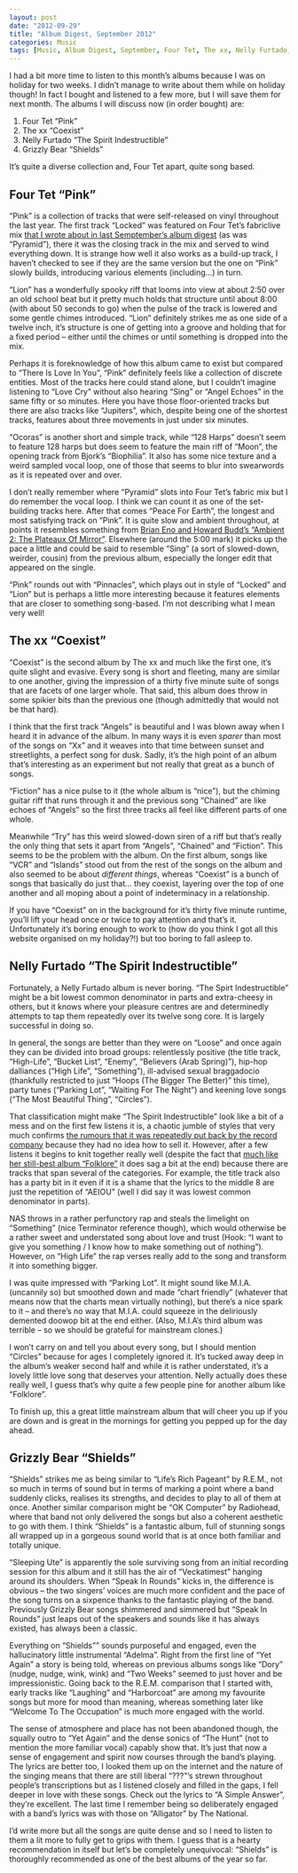 ```yaml
---
layout: post
date: "2012-09-29"
title: "Album Digest, September 2012"
categories: Music
tags: [Music, Album Digest, September, Four Tet, The xx, Nelly Furtado, Grizzly Bear, Twelve]
---
```


I had a bit more time to listen to this month’s albums because I was on holiday for two weeks. I didn’t manage to write about them while on holiday though! In fact I bought and listened to a few more, but I will save them for next month. The albums I will discuss now (in order bought) are:

1. Four Tet “Pink”
2. The xx “Coexist”
3. Nelly Furtado “The Spirit Indestructible”
4. Grizzly Bear “Shields”

It’s quite a diverse collection and, Four Tet apart, quite song based.

## Four Tet “Pink”

“Pink” is a collection of tracks that were self-released on vinyl throughout the last year. The first track “Locked” was featured on Four Tet’s fabriclive mix [that I wrote about in last Semptember’s album digest](album-digest-september-2011) (as was “Pyramid”), there it was the closing track in the mix and served to wind everything down. It is strange how well it also works as a build-up track, I haven’t checked to see if they are the same version but the one on “Pink” slowly builds, introducing various elements (including…) in turn.

“Lion” has a wonderfully spooky riff that looms into view at about 2:50 over an old school beat but it pretty much holds that structure until about 8:00 (with about 50 seconds to go) when the pulse of the track is lowered and some gentle chimes introduced. “Lion” definitely strikes me as one side of a twelve inch, it’s structure is one of getting into a groove and holding that for a fixed period – either until the chimes or until something is dropped into the mix.

Perhaps it is foreknowledge of how this album came to exist but compared to “There Is Love In You”, “Pink” definitely feels like a collection of discrete entities. Most of the tracks here could stand alone, but I couldn’t imagine listening to “Love Cry” without also hearing “Sing” or “Angel Echoes” in the same fifty or so minutes. Here you have those floor-oriented tracks but there are also tracks like “Jupiters”, which, despite being one of the shortest tracks, features about three movements in just under six minutes.

“Ocoras” is another short and simple track, while “128 Harps” doesn’t seem to feature 128 harps but does seem to feature the main riff of “Moon”, the opening track from Bjork’s “Biophilia”. It also has some nice texture and a weird sampled vocal loop, one of those that seems to blur into swearwords as it is repeated over and over.

I don’t really remember where “Pyramid” slots into Four Tet’s fabric mix but I do remember the vocal loop. I think we can count it as one of the set-building tracks here. After that comes “Peace For Earth”, the longest and most satisfying track on “Pink”. It is quite slow and ambient throughout, at points it resembles something from [Brian Eno and Howard Budd’s “Ambient 2: The Plateaux Of Mirror”](uc16). Elsewhere (around the 5:00 mark) it picks up the pace a little and could be said to resemble “Sing” (a sort of slowed-down, weirder, cousin) from the previous album, especially the longer edit that appeared on the single.

“Pink” rounds out with “Pinnacles”, which plays out in style of “Locked” and “Lion” but is perhaps a little more interesting because it features elements that are closer to something song-based. I’m not describing what I mean very well!

## The xx “Coexist”

“Coexist” is the second album by The xx and much like the first one, it’s quite slight and evasive. Every song is short and fleeting, many are similar to one another, giving the impression of a thirty five minute suite of songs that are facets of one larger whole. That said, this album does throw in some spikier bits than the previous one (though admittedly that would not be that hard).

I think that the first track “Angels” is beautiful and I was blown away when I heard it in advance of the album. In many ways it is even _sparer_ than most of the songs on “Xx” and it weaves into that time between sunset and streetlights, a perfect song for dusk. Sadly, it’s the high point of an album that’s interesting as an experiment but not really that great as a bunch of songs.

“Fiction” has a nice pulse to it (the whole album is “nice”), but the chiming guitar riff that runs through it and the previous song “Chained” are like echoes of “Angels” so the first three tracks all feel like different parts of one whole.

Meanwhile “Try” has this weird slowed-down siren of a riff but that’s really the only thing that sets it apart from “Angels”, “Chained” and “Fiction”. This seems to be the problem with the album. On the first album, songs like “VCR” and “Islands” stood out from the rest of the songs on the album and also seemed to be about _different things_, whereas “Coexist” is a bunch of songs that basically do just that… they coexist, layering over the top of one another and all moping about a point of indeterminacy in a relationship.

If you have “Coexist” on in the background for it’s thirty five minute runtime, you’ll lift your head once or twice to pay attention and that’s it. Unfortunately it’s boring enough to work to (how do you think I got all this website organised on my holiday?!) but too boring to fall asleep to.

## Nelly Furtado “The Spirit Indestructible”

Fortunately, a Nelly Furtado album is never boring. “The Spirt Indestructible” might be a bit lowest common denominator in parts and extra-cheesy in others, but it knows where your pleasure centres are and determinedly attempts to tap them repeatedly over its twelve song core. It is largely successful in doing so.

In general, the songs are better than they were on “Loose” and once again they can be divided into broad groups: relentlessly positive (the title track, “High-Life”, “Bucket List”, “Enemy”, “Believers (Arab Spring)”), hip-hop dalliances (“High Life”, “Something”), ill-advised sexual braggadocio (thankfully restricted to just “Hoops (The Bigger The Better)” this time), party tunes (“Parking Lot”, “Waiting For The Night”) and keening love songs (“The Most Beautiful Thing”, “Circles”).

That classification might make “The Spirit Indestructible” look like a bit of a mess and on the first few listens it is, a chaotic jumble of styles that very much confirms [the rumours that it was repeatedly put back by the record company](http://www.contactmusic.com/news/nelly-furtado-album-delayed_1329454) because they had no idea how to sell it. However, after a few listens it begins to knit together really well (despite the fact that [much like her still-best album “Folklore”](uc20) it does sag a bit at the end) because there are tracks that span several of the categories. For example, the title track also has a party bit in it even if it is a shame that the lyrics to the middle 8 are just the repetition of “AEIOU” (well I did say it was lowest common denominator in parts).

NAS throws in a rather perfunctory rap and steals the limelight on “Something” (nice Terminator reference though), which would otherwise be a rather sweet and understated song about love and trust (Hook: “I want to give you something / I know how to make something out of nothing”). However, on “High Life” the rap verses really add to the song and transform it into something bigger.

I was quite impressed with “Parking Lot”. It might sound like M.I.A. (uncannily so) but smoothed down and made “chart friendly” (whatever that means now that the charts mean virtually nothing), but there’s a nice spark to it – and there’s no way that M.I.A. could squeeze in the deliriously demented doowop bit at the end either. (Also, M.I.A’s third album was terrible – so we should be grateful for mainstream clones.)

I won’t carry on and tell you about every song, but I should mention “Circles” because for ages I completely ignored it. It’s tucked away deep in the album’s weaker second half and while it is rather understated, it’s a lovely little love song that deserves your attention. Nelly actually does these really well, I guess that’s why quite a few people pine for another album like “Folklore”.

To finish up, this a great little mainstream album that will cheer you up if you are down and is great in the mornings for getting you pepped up for the day ahead.

## Grizzly Bear “Shields”

“Shields” strikes me as being similar to “Life’s Rich Pageant” by R.E.M., not so much in terms of sound but in terms of marking a point where a band suddenly clicks, realises its strengths, and decides to play to all of them at once. Another similar comparison might be “OK Computer” by Radiohead, where that band not only delivered the songs but also a coherent aesthetic to go with them. I think “Shields” is a fantastic album, full of stunning songs all wrapped up in a gorgeous sound world that is at once both familiar and totally unique.

“Sleeping Ute” is apparently the sole surviving song from an initial recording session for this album and it still has the air of “Veckatimest” hanging around its shoulders. When “Speak In Rounds” kicks in, the difference is obvious – the two singers’ voices are much more confident and the pace of the song turns on a sixpence thanks to the fantastic playing of the band. Previously Grizzly Bear songs shimmered and simmered but “Speak In Rounds” just leaps out of the speakers and sounds like it has always existed, has always been a classic.

Everything on “Shields”” sounds purposeful and engaged, even the hallucinatory little instrumental “Adelma”. Right from the first line of “Yet Again” a story is being told, whereas on previous albums songs like “Dory” (nudge, nudge, wink, wink) and “Two Weeks” seemed to just hover and be impressionistic. Going back to the R.E.M. comparison that I started with, early tracks like “Laughing” and “Harborcoat” are among my favourite songs but more for mood than meaning, whereas something later like “Welcome To The Occupation” is much more engaged with the world.

The sense of atmosphere and place has not been abandoned though, the squally outro to “Yet Again” and the dense sonics of “The Hunt” (not to mention the more familiar vocal) capably show that. It’s just that now a sense of engagement and spirit now courses through the band’s playing. The lyrics are better too, I looked them up on the internet and the nature of the singing means that there are still liberal “???”’s strewn throughout people’s transcriptions but as I listened closely and filled in the gaps, I fell deeper in love with these songs. Check out the lyrics to “A Simple Answer”, they’re excellent. The last time I remember being so deliberately engaged with a band’s lyrics was with those on “Alligator” by The National.

I’d write more but all the songs are quite dense and so I need to listen to them a lit more to fully get to grips with them. I guess that is a hearty recommendation in itself but let’s be completely unequivocal: “Shields” is thoroughly recommended as one of the best albums of the year so far.